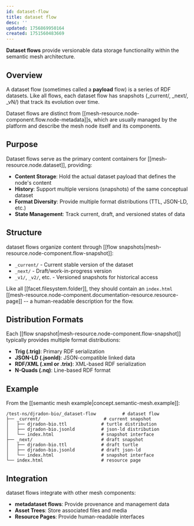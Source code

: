 ```yaml
---
id: dataset-flow
title: dataset flow
desc: ''
updated: 1756869950164
created: 1751560483669
---
```


**Dataset flows** provide versionable data storage functionality within the semantic mesh architecture. 

## Overview

A dataset flow (sometimes called a __payload__ flow) is a series of RDF datasets. Like all flows, each dataset flow has snapshots (_current/, _next/, _vN/) that track its evolution over time. 

Dataset flows are distinct from [[mesh-resource.node-component.flow.node-metadata]]s, which are usually managed by the platform and describe the mesh node itself and its components.


## Purpose

Dataset flows serve as the primary content containers for [[mesh-resource.node.dataset]], providing:

- **Content Storage**: Hold the actual dataset payload that defines the node's content
- **History**: Support multiple versions (snapshots) of the same conceptual dataset
- **Format Diversity**: Provide multiple format distributions (TTL, JSON-LD, etc.)
- **State Management**: Track current, draft, and versioned states of data

## Structure

dataset flows organize content through [[flow snapshots|mesh-resource.node-component.flow-snapshot]]:

- `_current/` - Current stable version of the dataset
- `_next/` - Draft/work-in-progress version
- `_v1/`, `_v2/`, etc. - Versioned snapshots for historical access

Like all [[facet.filesystem.folder]], they should contain an `index.html` [[mesh-resource.node-component.documentation-resource.resource-page]] -- a human-readable description for the flow.

## Distribution Formats

Each [[flow snapshot|mesh-resource.node-component.flow-snapshot]] typically provides multiple format distributions:

- **Trig (.trig)**: Primary RDF serialization
- **JSON-LD (.jsonld)**: JSON-compatible linked data
- **RDF/XML (.xml or .trix)**: XML-based RDF serialization
- **N-Quads (.nq)**: Line-based RDF format

## Example

From the [[semantic mesh example|concept.semantic-mesh.example]]:

```
/test-ns/djradon-bio/_dataset-flow          # dataset flow
├── _current/                        # current snapshot
│   ├── djradon-bio.ttl             # turtle distribution
│   ├── djradon-bio.jsonld          # json-ld distribution
│   └── index.html                  # snapshot interface
├── _next/                          # draft snapshot
│   ├── djradon-bio.ttl             # draft turtle
│   ├── djradon-bio.jsonld          # draft json-ld
│   └── index.html                  # snapshot interface
└── index.html                      # resource page
```

## Integration

dataset flows integrate with other mesh components:

- **metadataset flows**: Provide provenance and management data
- **Asset Trees**: Store associated files and media
- **Resource Pages**: Provide human-readable interfaces
